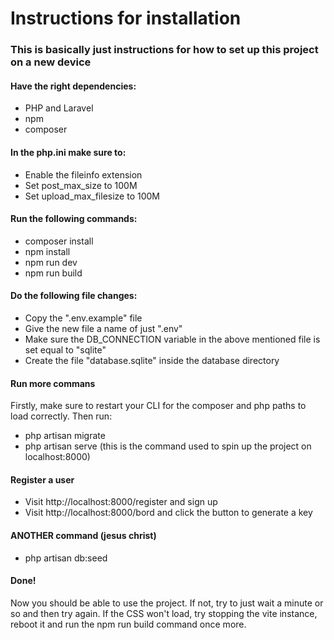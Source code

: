 # Instructions for installation

### This is basically just instructions for how to set up this project on a new device

#### Have the right dependencies:

-   PHP and Laravel
-   npm
-   composer

#### In the php.ini make sure to:

-   Enable the fileinfo extension
-   Set post_max_size to 100M
-   Set upload_max_filesize to 100M

#### Run the following commands:

-   composer install
-   npm install
-   npm run dev
-   npm run build

#### Do the following file changes:

-   Copy the ".env.example" file
-   Give the new file a name of just ".env"
-   Make sure the DB_CONNECTION variable in the above mentioned file is set equal to "sqlite"
-   Create the file "database.sqlite" inside the database directory

#### Run more commans

Firstly, make sure to restart your CLI for the composer and php paths to load correctly. Then run:

-   php artisan migrate
-   php artisan serve (this is the command used to spin up the project on localhost:8000)

#### Register a user

-   Visit http://localhost:8000/register and sign up
-   Visit http://localhost:8000/bord and click the button to generate a key

#### ANOTHER command (jesus christ)

-   php artisan db:seed

#### Done!

Now you should be able to use the project. If not, try to just wait a minute or so and then try again.
If the CSS won't load, try stopping the vite instance, reboot it and run the npm run build command once more.

